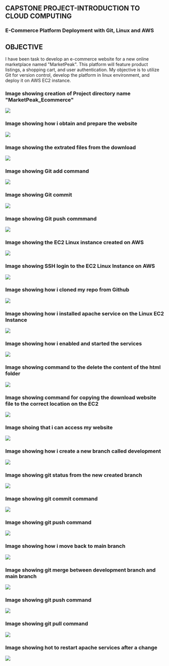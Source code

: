 
## CAPSTONE PROJECT-INTRODUCTION TO CLOUD COMPUTING

### E-Commerce Platform Deployment with Git, Linux and AWS

## OBJECTIVE
I have been task to develop an e-commerce website for a new online marketplace named "MarketPeak". This platform will feature product listings, a shopping cart, and user authentication. My objective is to utilize Git for version control, develop the platform in linux environment, and deploy it on AWS EC2 instance.

### Image showing creation of Project directory name "MarketPeak_Ecommerce"
![](./img/1.1%20mkdir%20marketpeak_ecommerce.png)

### Image showing how i obtain and prepare the website
![](./img/1.2download%20website%20template.png)

### Image showing the extrated files from the download
![](./img/1.2website%20downloaded%20and%20extracted.png)

### Image showing Git add command
![](./img/1.3git%20add.png)

### Image showing Git commit
![](./img/1.3git%20commit.png)

### Image showing Git push commmand
![](./img/1.4git%20push.png)

### Image showing the EC2 Linux instance created on AWS
![](./img/2.1EC2%20instance%20created.png)

### Image showing SSH login to the EC2 Linux Instance on AWS
![](./img/21.ssh%20connection%20to%20ec2%20instance.png)

### Image showing how i cloned my repo from Github
![](./img/2.2git%20clone.png)

### Image showing how i installed apache service on the Linux EC2 Instance
![](./img/2.3install%20apache%20http%20server%20httpd.png)

### Image showing how i enabled and started the services
![](./img/2.3start%20and%20enable%20httpd.png)

### Image showing command to the delete the content of the html folder
![](./img/2.4delete%20content%20of%20html%20folder.png)

### Image showing command for copying the download website file to the correct location on the EC2 
![](./img/2.4copy%20content%20from%20github%20to%20html%20folder.png)

### Image shoing that i can access my website
![](./img/2.5%20access%20to%20new%20website.png)

### Image showing how i create a new branch called development
![](./img/3.1creation%20of%20branch%20development.png)

### Image showing git status from the new created branch
![](./img/2.2%20git%20add%20and%20git%20status.png)

### Image showing git commit command
![](./img/2.2.1%20git%20commit.png)

### Image showing git push command
![](./img/2.2.2%20git%20push.png)

### Image showing how i move back to main branch
![](./img/3.1git%20checkout%20main.png)

### Image showing git merge between development branch and main branch
![](./img/3.2%20git%20merge%20development.png)

### Image showing git push command
![](./img/3.3git%20push%20origin%20main.png)

### Image showing git pull command
![](./img/4.1git%20pull%20origin%20main.png)

### Image showing hot to restart apache services after a change
![](./img/4.2restart%20web%20server.png)
